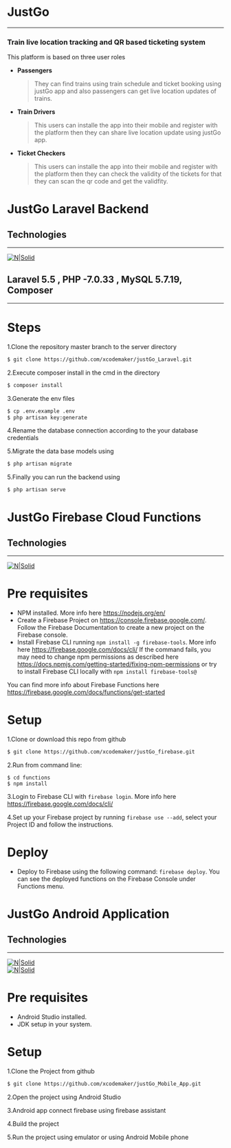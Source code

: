 # JustGo
-----
### Train live location tracking and QR based ticketing system

This platform is based on three user roles

* **Passengers**
    >They can find trains using train schedule and ticket booking using justGo app and also passengers can get live location updates of trains.

* **Train Drivers**
    >This users can installe the app into their mobile and register with the platform then they can share live location update using justGo app.

* **Ticket Checkers**
    >This users can installe the app into their mobile and register with the platform then they can check the validity of the tickets for that they can scan the qr code and get the validfity.


# JustGo Laravel Backend

## Technologies 
----
[![N|Solid](https://camo.githubusercontent.com/5ceadc94fd40688144b193fd8ece2b805d79ca9b/68747470733a2f2f6c61726176656c2e636f6d2f6173736574732f696d672f636f6d706f6e656e74732f6c6f676f2d6c61726176656c2e737667)](https://laravel.com/) 


Laravel 5.5 , PHP -7.0.33 , MySQL 5.7.19, Composer
-----
----

# Steps

1.Clone the repository master branch to the server directory
```sh
$ git clone https://github.com/xcodemaker/justGo_Laravel.git
```

2.Execute composer install in the cmd in the directory
```sh
$ composer install
```
3.Generate the env files 
```sh
$ cp .env.example .env
$ php artisan key:generate
```
4.Rename the database connection according to the your database credentials

5.Migrate the data base models using
```sh
$ php artisan migrate
```
5.Finally you can run the backend using 
```sh
$ php artisan serve
```

# JustGo Firebase Cloud Functions

## Technologies 
----
[![N|Solid](https://www.gstatic.com/devrel-devsite/v6bd5a0b4c9254732f5f201c272fcfb160f0efe389bcfbc2a4719d82eac4acb09/firebase/images/lockup.png)](https://firebase.google.com/) 


# Pre requisites

* NPM installed. More info here https://nodejs.org/en/
* Create a Firebase Project on https://console.firebase.google.com/. Follow the Firebase Documentation to create a new project on the Firebase console.
* Install Firebase CLI running ```npm install -g firebase-tools```.
More info here https://firebase.google.com/docs/cli/ 
If the command fails, you may need to change npm permissions as described here https://docs.npmjs.com/getting-started/fixing-npm-permissions or try to install Firebase CLI locally with ```npm install firebase-tools@```

You can find more info about Firebase Functions here https://firebase.google.com/docs/functions/get-started

# Setup
1.Clone or download this repo from github 
```sh
$ git clone https://github.com/xcodemaker/justGo_firebase.git
```
2.Run from command line:
```
$ cd functions 
$ npm install
```
3.Login to Firebase CLI with ```firebase login```. More info here  https://firebase.google.com/docs/cli/

4.Set up your Firebase project by running ```firebase use --add```, select your Project ID and follow the instructions.

# Deploy
* Deploy to Firebase using the following command: ```firebase deploy```. You can see the deployed functions on the Firebase Console under Functions menu.

# JustGo Android Application

## Technologies 
----
[![N|Solid](https://www.google.com/images/icons/product/android-64.png)](https://firebase.google.com/)  
[![N|Solid](https://www.gstatic.com/devrel-devsite/v6bd5a0b4c9254732f5f201c272fcfb160f0efe389bcfbc2a4719d82eac4acb09/firebase/images/lockup.png)](https://firebase.google.com/) 


# Pre requisites

* Android Studio installed.
* JDK setup in your system.

# Setup

1.Clone the Project from github 

```sh
$ git clone https://github.com/xcodemaker/justGo_Mobile_App.git
```
2.Open the project using Android Studio 

3.Android app connect firebase using firebase assistant

4.Build the project 

5.Run the project using emulator or using Android Mobile phone
